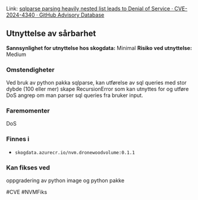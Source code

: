 Link: [sqlparse parsing heavily nested list leads to Denial of Service · CVE-2024-4340 · GitHub Advisory Database](https://github.com/advisories/GHSA-2m57-hf25-phgg)

## Utnyttelse av sårbarhet

**Sannsynlighet for utnyttelse hos skogdata:** Minimal
**Risiko ved utnyttelse:** Medium
### Omstendigheter
Ved bruk av python pakka sqlparse, kan utførelse av sql queries med stor dybde (100 eller mer) skape RecursionError som kan utnyttes for og utføre DoS angrep om man parser sql queries fra bruker input. 
### Faremomenter
DoS

### Finnes i
- `skogdata.azurecr.io/nvm.dronewoodvolume:0.1.1`

### Kan fikses ved
oppgradering av python image og python pakke

#CVE #NVMFiks

